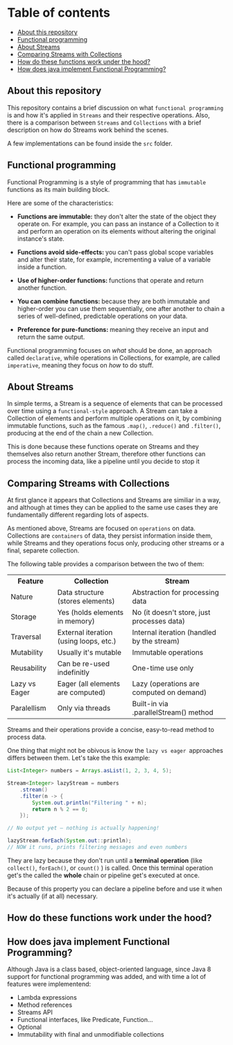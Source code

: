 # Table of contents
- [About this repository](#about-this-repository)
- [Functional programming](#functional-programming)
- [About Streams](#about-streams)
- [Comparing Streams with Collections](#comparing-streams-with-collections)
- [How do these functions work under the hood?](#how-do-these-functions-work-under-the-hood)
- [How does java implement Functional Programming?](#how-does-java-implement-functional-programming)


## About this repository
This repository contains a brief discussion on what `functional programming` is and how it's applied in `Streams` and their respective operations. Also, there is a comparison between `Streams` and `Collections` with a brief description on how do Streams work behind the scenes. 

A few implementations can be found inside the `src` folder.

## Functional programming
Functional Programming is a style of programming that has `immutable` functions as its main building block.

Here are some of the characteristics:

* <b>Functions are immutable:</b> they don't alter the state of the object they operate on. For example, you can pass an instance of a Collection to it and perform an operation on its elements without altering the original instance's state.

* <b>Functions avoid side-effects: </b> you can't pass global scope variables and alter their state, for example, incrementing a value of a variable inside a function.

* <b>Use of higher-order functions: </b> functions that operate and return another function.

* <b>You can combine functions: </b> because they are both immutable and higher-order you can use them sequentially, one after another to chain a series of well-defined, predictable operations on your data.

* <b>Preference for pure-functions: </b> meaning they receive an input and return the same output.

Functional programming focuses on <i>what</i> should be done, an approach called `declarative`, while operations in Collections, for example, are called `imperative`, meaning they focus on <i>how</i> to do stuff.

## About Streams
In simple terms, a Stream is a sequence of elements that can be processed over time using a `functional-style` approach. A Stream can take a Collection of elements and perform multiple operations on it, by combining immutable functions, such as the famous `.map()`, `.reduce()` and `.filter()`, producing at the end of the chain a new Collection.

This is done because these functions operate on Streams and they themselves also return another Stream, therefore other functions can process the incoming data, like a pipeline until you decide to stop it

## Comparing Streams with Collections
At first glance it appears that Collections and Streams are similiar in a way, and although at times they can be applied to the same use cases they are fundamentally different regarding lots of aspects.

As mentioned above, Streams are focused on `operations` on data. Collections are `containers` of data, they persist information inside them, while Streams and they operations focus only, producing other streams or a final, separete collection.

The following table provides a comparison between the two of them:

<table>

<tr>
    <th>Feature</th>
    <th>Collection</th>
    <th>Stream</th>
</tr>

<tr>
    <td>Nature</td>
    <td>Data structure (stores elements)</td>
    <td>Abstraction for processing data</td>
</tr>

<tr>
    <td>Storage</td>
    <td>Yes (holds elements in memory)</td>
    <td>No (it doesn't store, just processes data)</td>
</tr>

<tr>
    <td>Traversal</td>
    <td>External iteration (using loops, etc.)</td>
    <td>	Internal iteration (handled by the stream)</td>
</tr>

<tr>
    <td>Mutability</td>
    <td>Usually it's mutable</td>
    <td>Immutable operations</td>
</tr>

<tr>
    <td>Reusability</td>
    <td>Can be re-used indefinitly</td>
    <td>One-time use only</td>
</tr>

<tr>
    <td>Lazy vs Eager</td>
    <td>Eager (all elements are computed)</td>
    <td>Lazy (operations are computed on demand)</td>
</tr>

<tr>
    <td>Paralellism</td>
    <td>Only via threads</td>
    <td>Built-in via .parallelStream() method</td>
</tr>

</table>

Streams and their operations provide a concise, easy-to-read method to process data.

One thing that might not be obivous is know the `lazy vs eager `approaches differs between them. Let's take the this example:

```java
List<Integer> numbers = Arrays.asList(1, 2, 3, 4, 5);

Stream<Integer> lazyStream = numbers
    .stream()
    .filter(n -> {
        System.out.println("Filtering " + n);
        return n % 2 == 0;
    });

// No output yet — nothing is actually happening!

lazyStream.forEach(System.out::println); 
// NOW it runs, prints filtering messages and even numbers
```

They are lazy because they don't run until a <b>terminal operation</b> (like `collect()`, `forEach()`, or `count()` ) is called. Once this terminal operation get's the called the <b>whole</b> chain or pipeline get's executed at once. 

Because of this property you can declare a pipeline before and use it when it's actually (if at all) necessary.  

## How do these functions work under the hood?

## How does java implement Functional Programming?
Although Java is a class based, object-oriented language, since Java 8 support for functional programming was added, and with time a lot of features were implementend:

* Lambda expressions
* Method references
* Streams API
* Functional interfaces, like Predicate, Function...
* Optional
* Immutability with final and unmodifiable collections